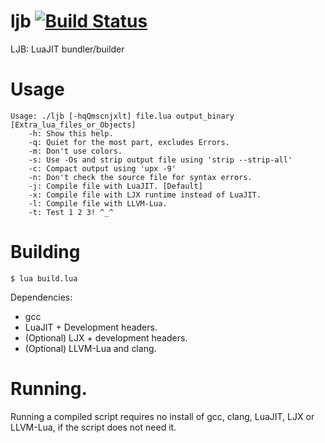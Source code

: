 # ljb [![Build Status](http://tty.sh:8090/buildStatus/icon?job=LJB&build=25)](http://tty.sh:8090/job/LJB/25/)
LJB: LuaJIT bundler/builder

# Usage
```
Usage: ./ljb [-hqQmscnjxlt] file.lua output_binary [Extra_lua_files_or_Objects]
	-h: Show this help.
	-q: Quiet for the most part, excludes Errors.
	-m: Don't use colors.
	-s: Use -Os and strip output file using 'strip --strip-all'
	-c: Compact output using 'upx -9'
	-n: Don't check the source file for syntax errors.
	-j: Compile file with LuaJIT. [Default]
	-x: Compile file with LJX runtime instead of LuaJIT.
	-l: Compile file with LLVM-Lua.
	-t: Test 1 2 3! ^_^
```

# Building
`$ lua build.lua`

Dependencies:
- gcc
- LuaJIT + Development headers.
- (Optional) LJX + development headers.
- (Optional) LLVM-Lua and clang.

# Running.
Running a compiled script requires no install of gcc, clang, LuaJIT, LJX or LLVM-Lua, if the script does not need it.
